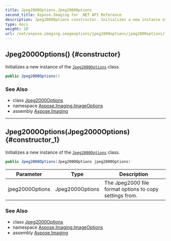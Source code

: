 ```yaml
---
title: Jpeg2000Options.Jpeg2000Options
second_title: Aspose.Imaging for .NET API Reference
description: Jpeg2000Options constructor. Initializes a new instance of the Jpeg2000Options class
type: docs
weight: 10
url: /net/aspose.imaging.imageoptions/jpeg2000options/jpeg2000options/
---
```

## Jpeg2000Options() {#constructor}

Initializes a new instance of the [`Jpeg2000Options`](../) class.

```csharp
public Jpeg2000Options()
```

### See Also

* class [Jpeg2000Options](../)
* namespace [Aspose.Imaging.ImageOptions](../../jpeg2000options/)
* assembly [Aspose.Imaging](../../../)

---

## Jpeg2000Options(Jpeg2000Options) {#constructor_1}

Initializes a new instance of the [`Jpeg2000Options`](../) class.

```csharp
public Jpeg2000Options(Jpeg2000Options jpeg2000Options)
```

| Parameter | Type | Description |
| --- | --- | --- |
| jpeg2000Options | Jpeg2000Options | The Jpeg2000 file format options to copy settings from. |

### See Also

* class [Jpeg2000Options](../)
* namespace [Aspose.Imaging.ImageOptions](../../jpeg2000options/)
* assembly [Aspose.Imaging](../../../)


